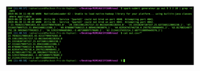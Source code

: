 ![aaaaa](https://github.com/raphaeluzan/Data_analytics_project/blob/master/exercice2/Capture%20d’écran%202019-06-30%20à%2011.49.06.png?raw=true)
